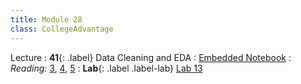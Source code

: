 ```yaml
---
title: Module 28
class: CollegeAdvantage
---
```



Lecture
: **41**{: .label} Data Cleaning and EDA
: [Embedded Notebook](https://inclusionbridgedshub.org/hub/user-redirect/git-pull?repo=https%3A%2F%2Fgithub.com%2FInclusion-Bridge%2F2024-bridge-to-data-fundamentals&urlpath=tree%2F2024-bridge-to-data-fundamentals%2Flec+notebooks%2Flec41.ipynb)
: _Reading:_ [3](https://learningds.org/ch/09/wrangling_intro.html), [4](https://learningds.org/ch/10/eda_intro.html), [5](https://learningds.org/ch/11/viz_intro.html)
: **Lab**{: .label .label-lab} [Lab 13](https://inclusionbridgedshub.org/hub/user-redirect/git-pull?repo=https%3A%2F%2Fgithub.com%2FInclusion-Bridge%2F2024-bridge-to-data-fundamentals&urlpath=tree%2F2024-bridge-to-data-fundamentals%2Fmaterials%2Flab13%2Flab13.ipynb)
